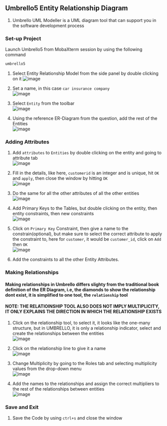 ## Umbrello5 Entity Relationship Diagram
1. Umbrello UML Modeller is a UML diagram tool that can support you in the software development process

### Set-up Project
Launch Umbrello5 from MobaXterm session by using the following command
```bash
umbrello5
```
1. Select Entity Relationship Model from the side panel by double clicking on it
![image](https://github.com/user-attachments/assets/72247ee5-020f-4a47-aa40-63cace88afe1)

2. Set a name, in this case `car insurance company`<br>
![image](https://github.com/user-attachments/assets/2b9fafb6-8bbd-4913-8c5a-7786d051e668)

3. Select `Entity` from the toolbar<br>
![image](https://github.com/user-attachments/assets/0699dec3-8a1e-4c14-9faa-754c5967a999)

4. Using the reference ER-Diagram from the question, add the rest of the Entities<br>
![image](https://github.com/user-attachments/assets/6f3cc843-b042-4b64-9edc-982cb645c78e)

### Adding Attributes

1. Add `attributes` to `Entities` by double clicking on the entity and going to attribute tab<br>
![image](https://github.com/user-attachments/assets/d013567f-ebb5-4274-8ca8-107ad274152c)

2. Fill in the details, like here, `customerid` is an integer and is unique, hit `OK` and `apply`, then close the window by hitting `OK`<br>
![image](https://github.com/user-attachments/assets/5e44d3f5-dee1-4db1-8d77-00cf41de1dfa)

3. Do the same for all the other attributes of all the other entities<br>
![image](https://github.com/user-attachments/assets/30b2ed69-535d-4ba9-8eff-ceccda5ff756)

4. Add Primary Keys to the Tables, but double clicking on the entity, then entity constraints, then new constraints<br>
![image](https://github.com/user-attachments/assets/0c84a3f2-8375-4cd6-935c-c3e6c3bedd25)

5. Click on `Primary Key` Constraint, then give a name to the constrain(optional), but make sure to select the correct attribute to apply the constraint to, here for `customer`, it would be `customer_id`, click on `Add` then `OK`<br>
![image](https://github.com/user-attachments/assets/584c3e7a-f3e8-4e45-b4d7-91f16ccc65f6)

6. Add the constraints to all the other Entity Attributes.

### Making Relationships
#### Making relationships in Umbrello differs slighty from the traditional book definition of the ER Diagram, i.e, the diamonds to show the relationship dont exist, it is simplified to one tool, the `relationship` tool
#### NOTE: THE RELATIOINSHIP TOOL ALSO DOES NOT IMPLY MULTIPLICITY, IT ONLY EXPLAINS THE DIRECTION IN WHICH THE RELATIONSHIP EXISTS

1. Click on the relationship tool, to select it, it looks like the one-many structure, but in UMBRELLO, it is only a relationship indicator, select and create the relationships between the entities<br>
![image](https://github.com/user-attachments/assets/9386291a-fa17-41bf-9acc-e0f5940c15fd)

2. Click on the relationship line to give it a name<br>
![image](https://github.com/user-attachments/assets/8789ecbd-ccc7-4140-87de-a4230c667307)

3. Change Multiplicity by going to the Roles tab and selecting multiplicity values from the drop-down menu<br>
![image](https://github.com/user-attachments/assets/28a6b4e8-96b1-44cd-8617-23b1f215ab0f)

4. Add the names to the relationships and assign the correct multipliers to the rest of the relationships between entities<br>
![image](https://github.com/user-attachments/assets/3b6be01c-6e1c-4c4b-a4cb-1a0be75dc452)

### Save and Exit
1. Save the Code by using `ctrl+s` and close the window
